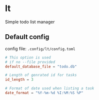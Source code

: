 # **lt**

Simple todo list manager

## Default config

config file: `.config/lt/config.toml`

```toml
# This option is used
# if no --file provided
default_database_file = "todo.db"

# Length of genrated id for tasks
id_length = 3

# Format of date used when listing a task
date_format = "%Y-%m-%d %I:%M:%S %P"
```
